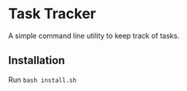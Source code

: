 # Task Tracker

A simple command line utility to keep track of tasks.

## Installation

Run `bash install.sh`